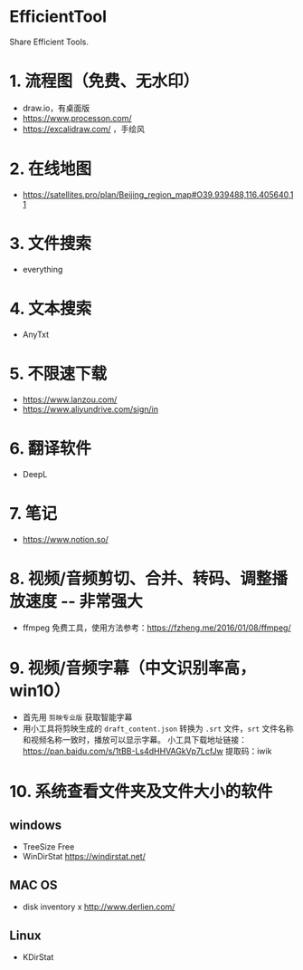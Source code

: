 # EfficientTool
Share Efficient Tools.

# 1. 流程图（免费、无水印）
- draw.io，有桌面版
- https://www.processon.com/
- https://excalidraw.com/ ，手绘风
# 2. 在线地图
- https://satellites.pro/plan/Beijing_region_map#O39.939488,116.405640,11
# 3. 文件搜索
- everything
# 4. 文本搜索
- AnyTxt
# 5. 不限速下载
- https://www.lanzou.com/
- https://www.aliyundrive.com/sign/in
# 6. 翻译软件
- DeepL
# 7. 笔记
- https://www.notion.so/
# 8. 视频/音频剪切、合并、转码、调整播放速度 -- 非常强大
- ffmpeg 免费工具，使用方法参考：https://fzheng.me/2016/01/08/ffmpeg/
# 9. 视频/音频字幕（中文识别率高，win10）
- 首先用 `剪映专业版` 获取智能字幕
- 用小工具将剪映生成的 `draft_content.json` 转换为 `.srt` 文件，`srt` 文件名称和视频名称一致时，播放可以显示字幕。
  小工具下载地址链接：https://pan.baidu.com/s/1tBB-Ls4dHHVAGkVp7LcfJw  提取码：iwik
# 10. 系统查看文件夹及文件大小的软件

## windows
- TreeSize Free
- WinDirStat https://windirstat.net/

## MAC OS
- disk inventory x http://www.derlien.com/

## Linux
- KDirStat
